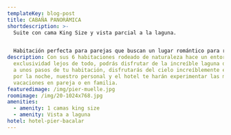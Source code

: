 ```yaml
---
templateKey: blog-post
title: CABAÑA PANORÁMICA
shortdescription: >-
  Suite con cama King Size y vista parcial a la laguna.


  Habitación perfecta para parejas que buscan un lugar romántico para relajarse y disfrutar de la hermosa vista a la laguna. La habitación cuenta con una cama king size y baño completo.
description: Con sus 6 habitaciones rodeado de naturaleza hace un entorno de
  exclusividad lejos de todo, podrás disfrutar de la increíble laguna de Bacalar
  a unos pasos de tu habitación, disfrutarás del cielo increíblemente estrellado
  por la noche, nuestro personal y el hotel te harán experimentar las mejores
  vacaciones en pareja o en familia.
featuredimage: /img/pier-muelle.jpg
roomimage: /img/20-1024x768.jpg
amenities:
  - amenity: 1 camas king size
  - amenity: Vista a laguna
hotel: hotel-pier-bacalar
---
```


